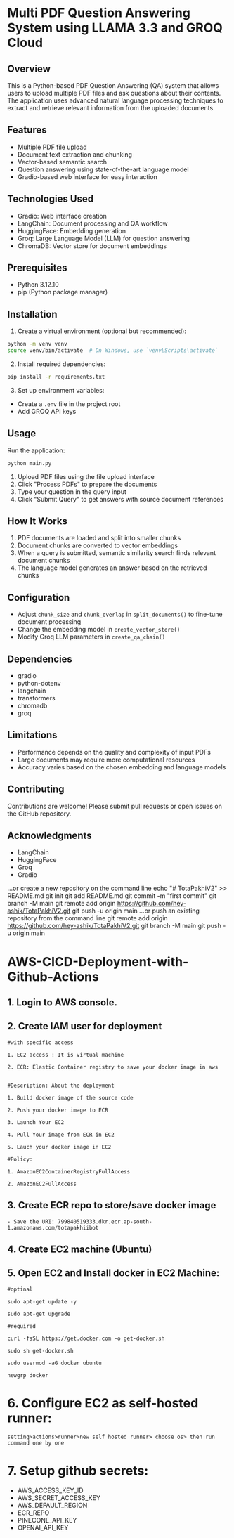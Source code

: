 # Multi PDF Question Answering System using LLAMA 3.3 and GROQ Cloud

## Overview

This is a Python-based PDF Question Answering (QA) system that allows users to upload multiple PDF files and ask questions about their contents. The application uses advanced natural language processing techniques to extract and retrieve relevant information from the uploaded documents.

## Features

- Multiple PDF file upload
- Document text extraction and chunking
- Vector-based semantic search
- Question answering using state-of-the-art language model
- Gradio-based web interface for easy interaction

## Technologies Used

- Gradio: Web interface creation
- LangChain: Document processing and QA workflow
- HuggingFace: Embedding generation
- Groq: Large Language Model (LLM) for question answering
- ChromaDB: Vector store for document embeddings

## Prerequisites

- Python 3.12.10
- pip (Python package manager)

## Installation



1. Create a virtual environment (optional but recommended):
```bash
python -m venv venv
source venv/bin/activate  # On Windows, use `venv\Scripts\activate`
```

2. Install required dependencies:
```bash
pip install -r requirements.txt
```

3. Set up environment variables:
- Create a `.env` file in the project root
- Add GROQ API keys

## Usage

Run the application:
```bash
python main.py
```

1. Upload PDF files using the file upload interface
2. Click "Process PDFs" to prepare the documents
3. Type your question in the query input
4. Click "Submit Query" to get answers with source document references

## How It Works

1. PDF documents are loaded and split into smaller chunks
2. Document chunks are converted to vector embeddings
3. When a query is submitted, semantic similarity search finds relevant document chunks
4. The language model generates an answer based on the retrieved chunks

## Configuration

- Adjust `chunk_size` and `chunk_overlap` in `split_documents()` to fine-tune document processing
- Change the embedding model in `create_vector_store()` 
- Modify Groq LLM parameters in `create_qa_chain()`

## Dependencies

- gradio
- python-dotenv
- langchain
- transformers
- chromadb
- groq

## Limitations

- Performance depends on the quality and complexity of input PDFs
- Large documents may require more computational resources
- Accuracy varies based on the chosen embedding and language models

## Contributing

Contributions are welcome! Please submit pull requests or open issues on the GitHub repository.



## Acknowledgments

- LangChain
- HuggingFace
- Groq
- Gradio



…or create a new repository on the command line
echo "# TotaPakhiV2" >> README.md
git init
git add README.md
git commit -m "first commit"
git branch -M main
git remote add origin https://github.com/hey-ashik/TotaPakhiV2.git
git push -u origin main
…or push an existing repository from the command line
git remote add origin https://github.com/hey-ashik/TotaPakhiV2.git
git branch -M main
git push -u origin main




# AWS-CICD-Deployment-with-Github-Actions

## 1. Login to AWS console.

## 2. Create IAM user for deployment

	#with specific access

	1. EC2 access : It is virtual machine

	2. ECR: Elastic Container registry to save your docker image in aws


	#Description: About the deployment

	1. Build docker image of the source code

	2. Push your docker image to ECR

	3. Launch Your EC2 

	4. Pull Your image from ECR in EC2

	5. Lauch your docker image in EC2

	#Policy:

	1. AmazonEC2ContainerRegistryFullAccess

	2. AmazonEC2FullAccess

	
## 3. Create ECR repo to store/save docker image
    - Save the URI: 799840519333.dkr.ecr.ap-south-1.amazonaws.com/totapakhiibot

	
## 4. Create EC2 machine (Ubuntu) 

## 5. Open EC2 and Install docker in EC2 Machine:
	
	
	#optinal

	sudo apt-get update -y

	sudo apt-get upgrade
	
	#required

	curl -fsSL https://get.docker.com -o get-docker.sh

	sudo sh get-docker.sh

	sudo usermod -aG docker ubuntu

	newgrp docker
	
# 6. Configure EC2 as self-hosted runner:
    setting>actions>runner>new self hosted runner> choose os> then run command one by one


# 7. Setup github secrets:

   - AWS_ACCESS_KEY_ID
   - AWS_SECRET_ACCESS_KEY
   - AWS_DEFAULT_REGION
   - ECR_REPO
   - PINECONE_API_KEY
   - OPENAI_API_KEY